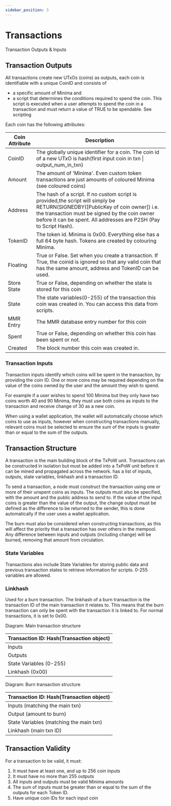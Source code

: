 ```yaml
---
sidebar_position: 3
---
```


# Transactions
Transaction Outputs & Inputs

## Transaction Outputs
All transactions create new UTxOs (coins) as outputs, each coin is identifiable with a unique CoinID and consists of 
- a specific amount of Minima and 
- a script that determines the conditions required to spend the coin. This script is executed when a user attempts to spend the coin in a transaction and must return a value of TRUE to be spendable. See scripting

Each coin has the following attributes:

| Coin Attribute | Description |
| -------------- | ----------- |
| CoinID | The globally unique identifier for a coin. The coin id of a new UTxO is hash(first input coin in txn &#124; output_num_in_txn)|
| Amount | The amount of 'Minima'. Even custom token transactions are just amounts of coloured Minima (see coloured coins)|
| Address | The hash of a script. If no custom script is provided,the script will simply be RETURN(SIGNEDBY([PublicKey of coin owner]) i.e. the  transaction must be signed by the coin owner before it can be spent. All addresses are P2SH (Pay to Script Hash).|
| TokenID | The token id. Minima is 0x00. Everything else has a full 64 byte hash. Tokens are created by colouring Minima.|
| Floating | True or False. Set when you create a transaction. If True, the coinid is ignored so that any valid coin that has the same amount, address and TokenID can be used. |
| Store State | True or False, depending on whether the state is stored for this coin | 
| State | The state variables(0-255) of the transaction this coin was created in. You can access this data from scripts. |
| MMR Entry | The MMR database entry number for this coin |
| Spent | True or False, depending on whether this coin has been spent or not. |
| Created | The block number this coin was created in. | 

### Transaction Inputs
Transaction inputs identify which coins will be spent in the transaction, by providing the coin ID. One or more coins may be required depending on the value of the coins owned by the user and the amount they wish to spend. 

For example if a user wishes to spend 100 Minima but they only have two coins worth 40 and 90 Minima, they must use both coins as inputs to the transaction and receive change of 30 as a new coin.

When using a wallet application, the wallet will automatically choose which coins to use as inputs, however when constructing transactions manually, relevant coins must be selected to ensure the sum of the inputs is greater than or equal to the sum of the outputs.

## Transaction Structure

A transaction is the main building block of the TxPoW unit. Transactions can be constructed in isolation but must be added into a TxPoW unit before it can be mined and propagated across the network. has a list of inputs, outputs, state variables, linkhash and a transaction ID.

To send a transaction, a node must construct the transaction using one or more of their unspent coins as inputs. The outputs must also be specified, with the amount and the public address to send to. If the value of the input coins is greater than the value of the output, the change output must be defined as the difference to be returned to the sender, this is done automatically if the user uses a wallet application.

The burn must also be considered when constructing transactions, as this will affect the priority that a transaction has over others in the mempool. Any difference between inputs and outputs (including change) will be burned, removing that amount from circulation.

### State Variables
Transactions also include State Variables for storing public data and previous transaction states to retrieve information for scripts. 0-255 variables are allowed.

### Linkhash 

Used for a burn transaction. The linkhash of a burn transaction is the transaction ID of the main transaction it relates to. This means that the burn transaction can only be spent with the transaction it is linked to.  For normal transactions, it is set to 0x00.

Diagram: Main transaction structure

| Transaction ID: Hash(Transaction object) |
| -----------------------------------------|
| Inputs |
| Outputs |
| State Variables (0-255) |
| Linkhash (0x00) |

Diagram: Burn transaction structure

| Transaction ID: Hash(Transaction object) |
| ---------------------------------------- |
| Inputs (matching the main txn) |
| Output (amount to burn) |
| State Variables (matching the main txn) |
| Linkhash (main txn ID) |


## Transaction Validity

For a transaction to be valid, it must:
1. It must have at least one, and up to 256 coin inputs
2. It must have no more than 255 outputs 
3. All inputs and outputs must be valid Minima amounts 
4. The sum of inputs must be greater than or equal to the sum of the outputs for each Token ID.
5. Have unique coin IDs for each input coin

